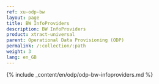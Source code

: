```yaml
---
ref: xu-odp-bw
layout: page
title: BW InfoProviders
description: BW InfoProviders
product: xtract-universal
parent: Operational Data Provisioning (ODP)
permalink: /:collection/:path
weight: 3
lang: en_GB
---
```



{% include _content/en/odp/odp-bw-infoproviders.md %} 